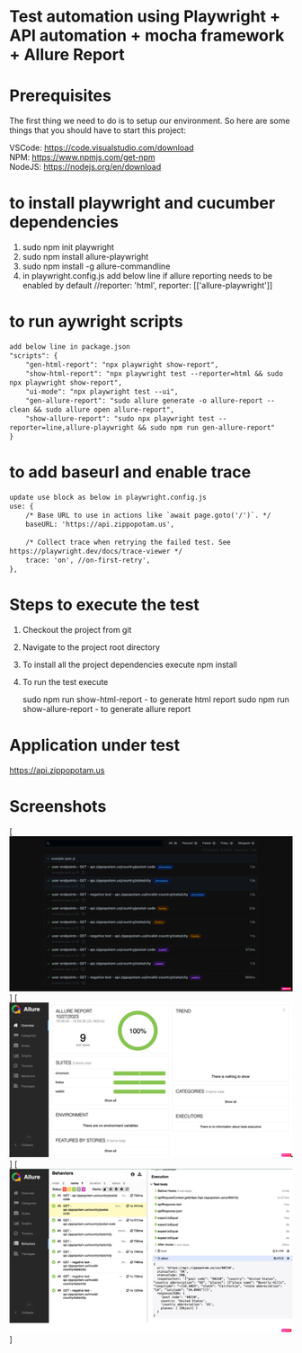 # Test automation using Playwright + API automation + mocha framework + Allure Report  

# Prerequisites

The first thing we need to do is to setup our environment. So here are some things that you should have to start this project:

VSCode: https://code.visualstudio.com/download </br>
NPM: https://www.npmjs.com/get-npm </br>
NodeJS: https://nodejs.org/en/download

# to install playwright and cucumber dependencies 
1.  sudo npm init playwright
2.  sudo npm install allure-playwright
3.  sudo npm install -g allure-commandline
4.  in playwright.config.js add below line if allure reporting needs to be enabled by default
 	//reporter: 'html',
	reporter: [['allure-playwright']]
 

# to run aywright scripts 
    add below line in package.json 
	"scripts": {
		"gen-html-report": "npx playwright show-report",
		"show-html-report": "npx playwright test --reporter=html && sudo npx playwright show-report",
		"ui-mode": "npx playwright test --ui",
		"gen-allure-report": "sudo allure generate -o allure-report --clean && sudo allure open allure-report",
		"show-allure-report": "sudo npx playwright test --reporter=line,allure-playwright && sudo npm run gen-allure-report"
	}

# to add baseurl and enable trace 
	update use block as below in playwright.config.js
	use: {
		/* Base URL to use in actions like `await page.goto('/')`. */
		baseURL: 'https://api.zippopotam.us',

		/* Collect trace when retrying the failed test. See https://playwright.dev/docs/trace-viewer */
		trace: 'on', //on-first-retry',
	},

# Steps to execute the test

1. Checkout the project from git
2. Navigate to the project root directory
3. To install all the project dependencies execute 
    npm install
4. To run the test execute

    sudo npm run show-html-report - to generate html report 
    sudo npm run show-allure-report - to generate allure report  
    
 # Application under test 
  https://api.zippopotam.us
 
 # Screenshots
[![HTML report](https://github.com/alagamai/Playwright-API-Automation-Mocha-Allure-Report/blob/master/images/html-report.png)]
[![Allure report](https://github.com/alagamai/Playwright-API-Automation-Mocha-Allure-Report/blob/master/images/report1.png)]
[![Allure show all report](https://github.com/alagamai/Playwright-API-Automation-Mocha-Allure-Report/blob/master/images/report2.png)]

